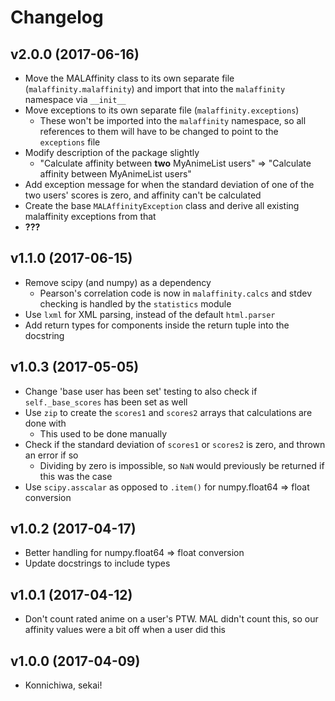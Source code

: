 # Changelog


## v2.0.0 (2017-06-16)
* Move the MALAffinity class to its own separate file (`malaffinity.malaffinity`)
  and import that into the `malaffinity` namespace via `__init__`
* Move exceptions to its own separate file (`malaffinity.exceptions`)
  * These won't be imported into the `malaffinity` namespace, so all references
    to them will have to be changed to point to the `exceptions` file
* Modify description of the package slightly
  * "Calculate affinity between **two** MyAnimeList users" =>
    "Calculate affinity between MyAnimeList users"
* Add exception message for when the standard deviation of one of the two users'
  scores is zero, and affinity can't be calculated
* Create the base `MALAffinityException` class and derive all existing malaffinity
  exceptions from that
* **???**

## v1.1.0 (2017-06-15)
* Remove scipy (and numpy) as a dependency
  * Pearson's correlation code is now in `malaffinity.calcs` and stdev checking is handled
    by the `statistics` module
* Use `lxml` for XML parsing, instead of the default `html.parser`
* Add return types for components inside the return tuple into the docstring

## v1.0.3 (2017-05-05)
* Change 'base user has been set' testing to also check if `self._base_scores`
  has been set as well
* Use `zip` to create the `scores1` and `scores2` arrays that calculations are done with
  * This used to be done manually
* Check if the standard deviation of `scores1` or `scores2` is zero, 
  and thrown an error if so
  * Dividing by zero is impossible, so `NaN` would previously be returned 
    if this was the case
* Use `scipy.asscalar` as opposed to `.item()` for numpy.float64 => float conversion

## v1.0.2 (2017-04-17)
* Better handling for numpy.float64 => float conversion
* Update docstrings to include types

## v1.0.1 (2017-04-12)
* Don't count rated anime on a user's PTW. MAL didn't count this,
  so our affinity values were a bit off when a user did this

## v1.0.0 (2017-04-09)
* Konnichiwa, sekai!
